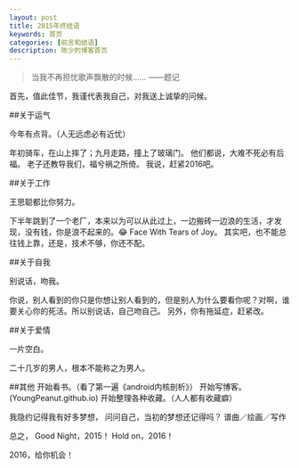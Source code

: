 ```yaml
---
layout: post
title: 2015年终结语
keywords: 首页
categories: [前言和结语]
description: 陈少的博客首页
---
```


<div class="toc"></div>

>当我不再担忧歌声飘散的时候......
——题记

首先，值此佳节，我谨代表我自己，对我送上诚挚的问候。

##关于运气

今年有点背。（人无远虑必有近忧）

年初骑车，在山上摔了；九月走路，撞上了玻璃门。
他们都说，大难不死必有后福。 
老子还教导我们，福兮祸之所倚。 
我说，赶紧2016吧。


##关于工作

王思聪都比你努力。

下半年跳到了一个老厂，本来以为可以从此过上，一边搬砖一边浪的生活，才发现，没有钱，你是浪不起来的。😂 Face With Tears of Joy。
其实吧，也不能总往钱上靠，还是，技术不够，你还不配。


##关于自我

别说话，吻我。

你说，别人看到的你只是你想让别人看到的，但是别人为什么要看你呢？对啊，谁要关心你的死活。所以别说话，自己吻自己。 另外，你有拖延症，赶紧改。


##关于爱情

一片空白。

二十几岁的男人，根本不能称之为男人。


##其他
开始看书。（看了第一遍《android内核剖析》）
开始写博客。(YoungPeanut.github.io)
开始整理各种收藏。（人人都有收藏癖）

我隐约记得我有好多梦想，
问问自己，当初的梦想还记得吗？
谱曲／绘画／写作

总之，
Good Night，2015！
Hold on，2016！

2016，给你机会！
